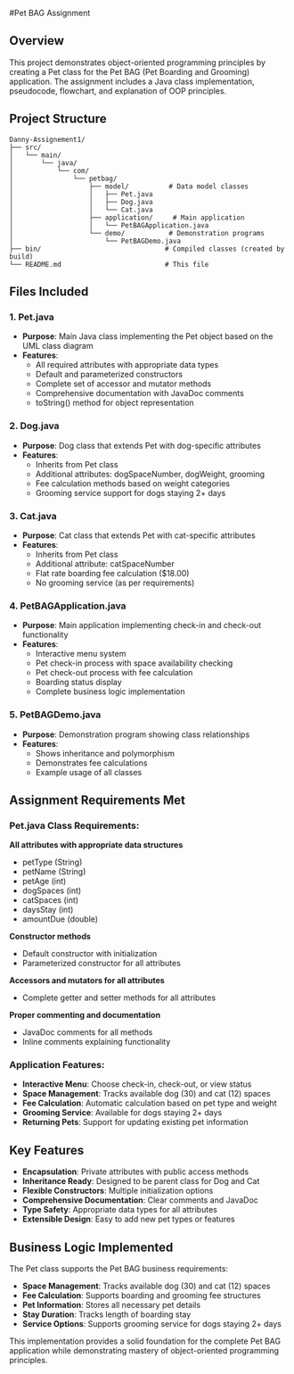 #Pet BAG Assignment

## Overview
This project demonstrates object-oriented programming principles by creating a Pet class for the Pet BAG (Pet Boarding and Grooming) application. The assignment includes a Java class implementation, pseudocode, flowchart, and explanation of OOP principles.

## Project Structure
```
Danny-Assignement1/
├── src/
│   └── main/
│       └── java/
│           └── com/
│               └── petbag/
│                   ├── model/          # Data model classes
│                   │   ├── Pet.java
│                   │   ├── Dog.java
│                   │   └── Cat.java
│                   ├── application/     # Main application
│                   │   └── PetBAGApplication.java
│                   └── demo/           # Demonstration programs
│                       └── PetBAGDemo.java
├── bin/                               # Compiled classes (created by build)
└── README.md                          # This file
```

## Files Included

### 1. Pet.java
- **Purpose**: Main Java class implementing the Pet object based on the UML class diagram
- **Features**:
  - All required attributes with appropriate data types
  - Default and parameterized constructors
  - Complete set of accessor and mutator methods
  - Comprehensive documentation with JavaDoc comments
  - toString() method for object representation

### 2. Dog.java
- **Purpose**: Dog class that extends Pet with dog-specific attributes
- **Features**:
  - Inherits from Pet class
  - Additional attributes: dogSpaceNumber, dogWeight, grooming
  - Fee calculation methods based on weight categories
  - Grooming service support for dogs staying 2+ days

### 3. Cat.java
- **Purpose**: Cat class that extends Pet with cat-specific attributes
- **Features**:
  - Inherits from Pet class
  - Additional attribute: catSpaceNumber
  - Flat rate boarding fee calculation ($18.00)
  - No grooming service (as per requirements)

### 4. PetBAGApplication.java
- **Purpose**: Main application implementing check-in and check-out functionality
- **Features**:
  - Interactive menu system
  - Pet check-in process with space availability checking
  - Pet check-out process with fee calculation
  - Boarding status display
  - Complete business logic implementation

### 5. PetBAGDemo.java
- **Purpose**: Demonstration program showing class relationships
- **Features**:
  - Shows inheritance and polymorphism
  - Demonstrates fee calculations
  - Example usage of all classes

## Assignment Requirements Met

### Pet.java Class Requirements:
**All attributes with appropriate data structures**
- petType (String)
- petName (String) 
- petAge (int)
- dogSpaces (int)
- catSpaces (int)
- daysStay (int)
- amountDue (double)

**Constructor methods**
- Default constructor with initialization
- Parameterized constructor for all attributes

**Accessors and mutators for all attributes**
- Complete getter and setter methods for all attributes

**Proper commenting and documentation**
- JavaDoc comments for all methods
- Inline comments explaining functionality

### Application Features:
- **Interactive Menu**: Choose check-in, check-out, or view status
- **Space Management**: Tracks available dog (30) and cat (12) spaces
- **Fee Calculation**: Automatic calculation based on pet type and weight
- **Grooming Service**: Available for dogs staying 2+ days
- **Returning Pets**: Support for updating existing pet information

## Key Features

- **Encapsulation**: Private attributes with public access methods
- **Inheritance Ready**: Designed to be parent class for Dog and Cat
- **Flexible Constructors**: Multiple initialization options
- **Comprehensive Documentation**: Clear comments and JavaDoc
- **Type Safety**: Appropriate data types for all attributes
- **Extensible Design**: Easy to add new pet types or features

## Business Logic Implemented

The Pet class supports the Pet BAG business requirements:
- **Space Management**: Tracks available dog (30) and cat (12) spaces
- **Fee Calculation**: Supports boarding and grooming fee structures
- **Pet Information**: Stores all necessary pet details
- **Stay Duration**: Tracks length of boarding stay
- **Service Options**: Supports grooming service for dogs staying 2+ days

This implementation provides a solid foundation for the complete Pet BAG application while demonstrating mastery of object-oriented programming principles. 
